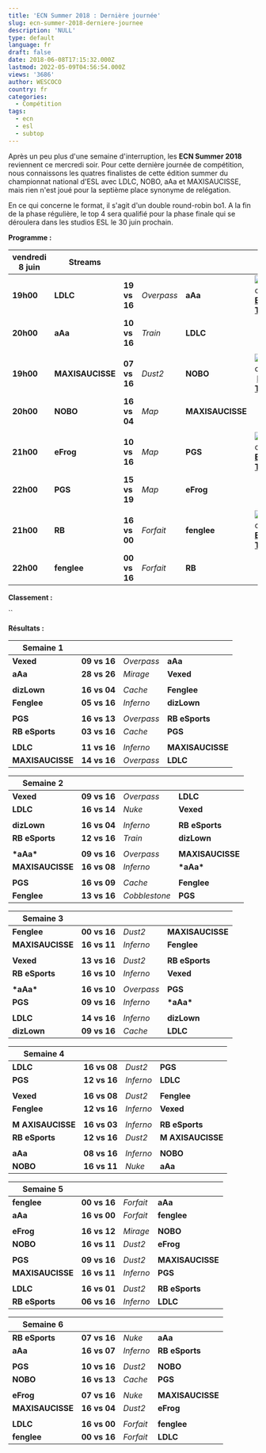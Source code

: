 ```yaml
---
title: 'ECN Summer 2018 : Dernière journée'
slug: ecn-summer-2018-derniere-journee
description: 'NULL'
type: default
language: fr
draft: false
date: 2018-06-08T17:15:32.000Z
lastmod: 2022-05-09T04:56:54.000Z
views: '3686'
author: WESCOCO
country: fr
categories:
  - Compétition
tags:
  - ecn
  - esl
  - subtop
---
```

Après un peu plus d'une semaine d'interruption, les **ECN Summer 2018** reviennent ce mercredi soir. Pour cette dernière journée de compétition, nous connaissons les quatres finalistes de cette édition summer du championnat national d'ESL avec LDLC, NOBO, aAa et MAXISAUCISSE, mais rien n'est joué pour la septième place synonyme de relégation.  
  
En ce qui concerne le format, il s'agit d'un double round-robin bo1\. A la fin de la phase régulière, le top 4 sera qualifié pour la phase finale qui se déroulera dans les studios ESL le 30 juin prochain.  
  
**Programme :**

| **vendredi 8 juin** | **Streams**      |                  |            |                  |                                                                                            |
| ------------------- | ---------------- | ---------------- | ---------- | ---------------- | ------------------------------------------------------------------------------------------ |
| **19h00**           | **LDLC**⁠        | **19 vs 16**     | _Overpass_ | **aAa**          | ![France](/images/countries/fr.svg)⁠**[ESL TV 2](https://www.twitch.tv/esl%5Fcsgo%5Ffr2)** |
| **20h00**           | **aAa⁠**         | **10 vs 16**     | _Train_    | **LDLC**         |                                                                                            |
| |                   |                  |                  |            |                  |                                                                                            |
| **19h00**           | **MAXISAUCISSE** | **07** **vs 16** | _Dust2_    | **NOBO**         | ![France](/images/countries/fr.svg)⁠ ⁠ [**ESL TV** ](https://www.twitch.tv/esl%5Ffrance)   |
| **20h00**           | **NOBO**         | **16 vs 04**     | _Map_      | **MAXISAUCISSE** |                                                                                            |
| |                   |                  |                  |            |                  |                                                                                            |
| **21h00**           | **eFrog**        | **10 vs 16**     | _Map_      | **PGS**          | ![France](/images/countries/fr.svg)⁠ [**ESL TV** ](https://www.twitch.tv/esl%5Ffrance)     |
| **22h00**           | **PGS**          | **15 vs 19**     | _Map_      | **eFrog**        |                                                                                            |
| |                   |                  |                  |            |                  |                                                                                            |
| **21h00**           | **RB**           | **16 vs 00**     | _Forfait_  | **fenglee**      | ![France](/images/countries/fr.svg)⁠[**ESL TV 2**](https://www.twitch.tv/esl%5Fcsgo%5Ffr2) |
| **22h00**           | **fenglee**      | **00 vs 16**     | _Forfait_  | **RB**           |                                                                                            |

  
**Classement :**

``

 **Résultats :**

| **Semaine 1**    |                  |            |                  |
| ---------------- | ---------------- | ---------- | ---------------- |
| **Vexed**⁠       | **09 vs 16**     | _Overpass_ | **aAa**          |
| **aAa**⁠         | **28 vs 26**     | _Mirage_   | **Vexed**        |
| |                |                  |            |                  |
| **dizLown**      | **16 vs 04**     | _Cache_    | **Fenglee**      |
| **Fenglee**      | **05 vs 16**     | _Inferno_  | **dizLown**      |
| |                |                  |            |                  |
| **PGS**          | **16 vs 13**     | _Overpass_ | **RB eSports**   |
| **RB eSports**   | **03 vs 16**     | _Cache_    | **PGS**          |
| |                |                  |            |                  |
| **LDLC**         | **11** **vs 16** | _Inferno_  | **MAXISAUCISSE** |
| **MAXISAUCISSE** | **14 vs 16**     | _Overpass_ | **LDLC**         |

  
| **Semaine 2**    |                  |               |                  |
| ---------------- | ---------------- | ------------- | ---------------- |
| **Vexed**⁠       | **09 vs 16**     | _Overpass_    | **LDLC**         |
| **LDLC**⁠        | **16 vs 14**     | _Nuke_        | **Vexed**        |
| |                |                  |               |                  |
| **dizLown**      | **16 vs 04**     | _Inferno_     | **RB eSports**   |
| **RB eSports**   | **12 vs 16**     | _Train_       | **dizLown**      |
| |                |                  |               |                  |
| **\*aAa\***      | **09 vs 16**     | _Overpass_    | **MAXISAUCISSE** |
| **MAXISAUCISSE** | **16 vs 08**     | _Inferno_     | **\*aAa\***      |
| |                |                  |               |                  |
| **PGS**          | **16 vs 09**     | _Cache_       | **Fenglee**      |
| **Fenglee**      | **13** **vs 16** | _Cobblestone_ | **PGS**          |

  
| **Semaine 3**     |              |            |                  |
| ----------------- | ------------ | ---------- | ---------------- |
| **Fenglee**⁠      | **00 vs 16** | _Dust2_    | **MAXISAUCISSE** |
| **MAXISAUCISSE**⁠ | **16 vs 11** | _Inferno_  | **Fenglee**      |
|                   |              |            |                  |
| **Vexed**         | **13 vs 16** | _Dust2_    | **RB eSports**   |
| **RB eSports**    | **16 vs 10** | _Inferno_  | **Vexed**        |
|                   |              |            |                  |
| **\*aAa\***       | **16 vs 10** | _Overpass_ | **PGS**          |
| **PGS**           | **09 vs 16** | _Inferno_  | **\*aAa\***      |
|                   |              |            |                  |
| **LDLC**          | **14 vs 16** | _Inferno_  | **dizLown**      |
| **dizLown**       | **09 vs 16** | _Cache_    | **LDLC**         |

  
| **Semaine 4**         |              |           |                       |
| --------------------- | ------------ | --------- | --------------------- |
| **LDLC**⁠             | **16 vs 08** | _Dust2_   | **PGS**               |
| **PGS⁠**              | **12 vs 16** | _Inferno_ | **LDLC**              |
| |                     |              |           |                       |
| **Vexed**             | **16 vs 08** | _Dust2_   | **Fenglee**           |
| **Fenglee**           | **12 vs 16** | _Inferno_ | **Vexed**             |
| |                     |              |           |                       |
| **M** **AXISAUCISSE** | **16 vs 03** | _Inferno_ | **RB eSports**        |
| **RB eSports**        | **12 vs 16** | _Dust2_   | **M** **AXISAUCISSE** |
| |                     |              |           |                       |
| **aAa**               | **08 vs 16** | _Inferno_ | **NOBO**              |
| **NOBO**              | **16 vs 11** | _Nuke_    | **aAa**               |

  
| **Semaine 5**    |              |           |                  |
| ---------------- | ------------ | --------- | ---------------- |
| **fenglee**⁠     | **00 vs 16** | _Forfait_ | **aAa**          |
| **aAa⁠**         | **16 vs 00** | _Forfait_ | **fenglee**      |
| |                |              |           |                  |
| **eFrog**        | **16 vs 12** | _Mirage_  | **NOBO**         |
| **NOBO**         | **16 vs 11** | _Dust2_   | **eFrog**        |
| |                |              |           |                  |
| **PGS**          | **09 vs 16** | _Dust2_   | **MAXISAUCISSE** |
| **MAXISAUCISSE** | **16 vs 11** | _Inferno_ | **PGS**          |
| |                |              |           |                  |
| **LDLC**         | **16 vs 01** | _Dust2_   | **RB eSports**   |
| **RB eSports**   | **06 vs 16** | _Inferno_ | **LDLC**         |

  
| **Semaine 6**    |              |           |                  |
| ---------------- | ------------ | --------- | ---------------- |
| **RB eSports**⁠  | **07 vs 16** | _Nuke_    | **aAa**          |
| **aAa⁠**         | **16 vs 07** | _Inferno_ | **RB eSports**   |
| |                |              |           |                  |
| **PGS**          | **10 vs 16** | _Dust2_   | **NOBO**         |
| **NOBO**         | **16 vs 13** | _Cache_   | **PGS**          |
| |                |              |           |                  |
| **eFrog**        | **07 vs 16** | _Nuke_    | **MAXISAUCISSE** |
| **MAXISAUCISSE** | **16 vs 04** | _Dust2_   | **eFrog**        |
| |                |              |           |                  |
| **LDLC**         | **16 vs 00** | _Forfait_ | **fenglee**      |
| **fenglee**      | **00 vs 16** | _Forfait_ | **LDLC**         |
